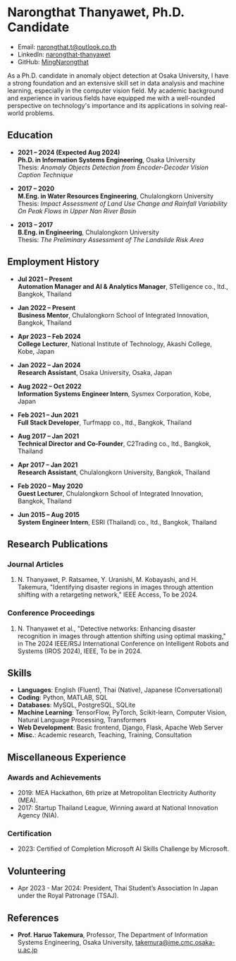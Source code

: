 # Narongthat Thanyawet, Ph.D. Candidate

- Email: [narongthat.t@outlook.co.th](mailto:narongthat.t@outlook.co.th)
- LinkedIn: [narongthat-thanyawet](http://www.linkedin.com/in/narongthat-thanyawet-2a301619a/)
- GitHub: [MingNarongthat](https://github.com/MingNarongthat)

As a Ph.D. candidate in anomaly object detection at Osaka University, I have a strong foundation and an extensive skill set in data analysis and machine learning, especially in the computer vision field. My academic background and experience in various fields have equipped me with a well-rounded perspective on technology's importance and its applications in solving real-world problems.

## Education

- **2021 – 2024 (Expected Aug 2024)**  
  **Ph.D. in Information Systems Engineering**, Osaka University  
  Thesis: *Anomaly Objects Detection from Encoder-Decoder Vision Caption Technique*

- **2017 – 2020**  
  **M.Eng. in Water Resources Engineering**, Chulalongkorn University  
  Thesis: *Impact Assessment of Land Use Change and Rainfall Variability On Peak Flows in Upper Nan River Basin*

- **2013 – 2017**  
  **B.Eng. in Engineering**, Chulalongkorn University  
  Thesis: *The Preliminary Assessment of The Landslide Risk Area*

## Employment History

- **Jul 2021 – Present**  
  **Automation Manager and AI & Analytics Manager**, STelligence co., ltd., Bangkok, Thailand

- **Jan 2022 – Present**  
  **Business Mentor**, Chulalongkorn School of Integrated Innovation, Bangkok, Thailand

- **Apr 2023 – Feb 2024**  
  **College Lecturer**, National Institute of Technology, Akashi College, Kobe, Japan

- **Jan 2022 – Jan 2024**  
  **Research Assistant**, Osaka University, Osaka, Japan

- **Aug 2022 – Oct 2022**  
  **Information Systems Engineer Intern**, Sysmex Corporation, Kobe, Japan

- **Feb 2021 – Jun 2021**  
  **Full Stack Developer**, Turfmapp co., ltd., Bangkok, Thailand

- **Aug 2017 – Jan 2021**  
  **Technical Director and Co-Founder**, C2Trading co., ltd., Bangkok, Thailand

- **Apr 2017 – Jan 2021**  
  **Research Assistant**, Chulalongkorn University, Bangkok, Thailand

- **Feb 2020 – May 2020**  
  **Guest Lecturer**, Chulalongkorn School of Integrated Innovation, Bangkok, Thailand

- **Jun 2015 – Aug 2015**  
  **System Engineer Intern**, ESRI (Thailand) co., ltd., Bangkok, Thailand

## Research Publications

### Journal Articles

1. N. Thanyawet, P. Ratsamee, Y. Uranishi, M. Kobayashi, and H. Takemura, "Identifying disaster regions in images through attention shifting with a retargeting network," IEEE Access, To be 2024.

### Conference Proceedings

1. N. Thanyawet et al., "Detective networks: Enhancing disaster recognition in images through attention shifting using optimal masking," in The 2024 IEEE/RSJ International Conference on Intelligent Robots and Systems (IROS 2024), IEEE, To be in 2024.

## Skills

- **Languages**: English (Fluent), Thai (Native), Japanese (Conversational)
- **Coding**: Python, MATLAB, SQL
- **Databases**: MySQL, PostgreSQL, SQLite
- **Machine Learning**: TensorFlow, PyTorch, Scikit-learn, Computer Vision, Natural Language Processing, Transformers
- **Web Development**: Basic frontend, Django, Flask, Apache Web Server
- **Misc.**: Academic research, Teaching, Training, Consultation

## Miscellaneous Experience

### Awards and Achievements

- 2019: MEA Hackathon, 6th prize at Metropolitan Electricity Authority (MEA).
- 2017: Startup Thailand League, Winning award at National Innovation Agency (NIA).

### Certification

- 2023: Certified of Completion Microsoft AI Skills Challenge by Microsoft.

## Volunteering

- Apr 2023 - Mar 2024: President, Thai Student’s Association In Japan under the Royal Patronage (TSAJ).

## References

- **Prof. Haruo Takemura**, Professor, The Department of Information Systems Engineering, Osaka University, [takemura@ime.cmc.osaka-u.ac.jp](mailto:takemura@ime.cmc.osaka-u.ac.jp)
